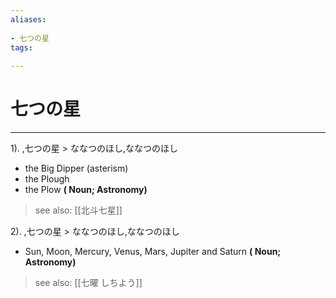 ```yaml
---
aliases:
    
- 七つの星
tags:
    
---
```


# 七つの星
---
1).
,七つの星 > ななつのほし,ななつのほし

- the Big Dipper (asterism)
- the Plough
- the Plow
**( Noun; Astronomy)**
> see also:  [[北斗七星]]
            
2).
,七つの星 > ななつのほし,ななつのほし

- Sun, Moon, Mercury, Venus, Mars, Jupiter and Saturn
**( Noun; Astronomy)**
> see also:  [[七曜 しちよう]]
            